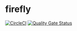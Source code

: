 # firefly
[![CircleCI](https://circleci.com/gh/wirthandras/firefly.svg?style=svg)](https://circleci.com/gh/wirthandras/firefly)
[![Quality Gate Status](https://sonarcloud.io/api/project_badges/measure?project=wirthandras_firefly&metric=alert_status)](https://sonarcloud.io/dashboard?id=wirthandras_firefly)
